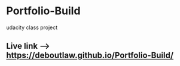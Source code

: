 # Portfolio-Build
udacity class project
## Live link -->  https://deboutlaw.github.io/Portfolio-Build/
